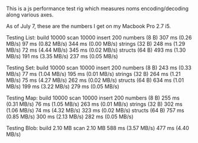 This is a js performance test rig which measures noms encoding/decoding along various axes.

As of July 7, these are the numbers I get on my Macbook Pro 2.7 i5.

Testing List: 		build 10000 			    scan 10000			    insert 200
numbers (8 B)		  307 ms (0.26 MB/s)		97 ms (0.82 MB/s)		344 ms (0.00 MB/s)
strings (32 B)		248 ms (1.29 MB/s)		72 ms (4.44 MB/s)		345 ms (0.02 MB/s)
structs (64 B)		493 ms (1.30 MB/s)		191 ms (3.35 MB/s)	237 ms (0.05 MB/s)

Testing Set: 		  build 10000 			    scan 10000			    insert 200
numbers (8 B)		  243 ms (0.33 MB/s)		77 ms (1.04 MB/s)		195 ms (0.01 MB/s)
strings (32 B)		264 ms (1.21 MB/s)		75 ms (4.27 MB/s)		262 ms (0.02 MB/s)
structs (64 B)		634 ms (1.01 MB/s)		199 ms (3.22 MB/s)	279 ms (0.05 MB/s)

Testing Map: 		  build 10000 			    scan 10000			    insert 200
numbers (8 B)		  255 ms (0.31 MB/s)		76 ms (1.05 MB/s)		263 ms (0.01 MB/s)
strings (32 B)		302 ms (1.06 MB/s)		74 ms (4.32 MB/s)		323 ms (0.02 MB/s)
structs (64 B)		757 ms (0.85 MB/s)		300 ms (2.13 MB/s)	282 ms (0.05 MB/s)

Testing Blob: 		build 2.10 MB			    scan 2.10 MB
			            588 ms (3.57 MB/s)		477 ms (4.40 MB/s)


